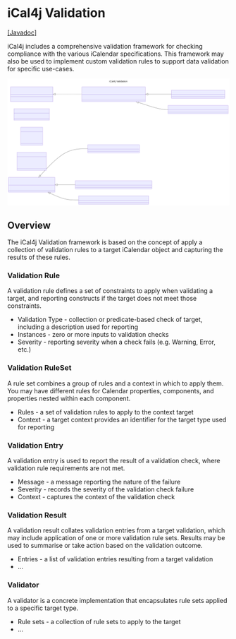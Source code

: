 # iCal4j Validation

[[Javadoc]](https://javadoc.io/doc/org.mnode.ical4j/ical4j/latest/ical4j.core/net/fortuna/ical4j/validate/package-summary.html)

iCal4j includes a comprehensive validation framework for checking compliance with the various iCalendar
specifications. This framework may also be used to implement custom validation rules to support data validation
for specific use-cases.

![validation.mmd.svg](images/validation.mmd.svg)

## Overview

The iCal4j Validation framework is based on the concept of apply a collection of validation rules to a target
iCalendar object and capturing the results of these rules.

### Validation Rule

A validation rule defines a set of constraints to apply when validating a target, and reporting constructs if
the target does not meet those constraints.

* Validation Type - collection or predicate-based check of target, including a description used for reporting
* Instances - zero or more inputs to validation checks
* Severity - reporting severity when a check fails (e.g. Warning, Error, etc.)

### Validation RuleSet

A rule set combines a group of rules and a context in which to apply them. You may have different rules for
Calendar properties, components, and properties nested within each component.

* Rules - a set of validation rules to apply to the context target
* Context - a target context provides an identifier for the target type used for reporting

### Validation Entry

A validation entry is used to report the result of a validation check, where validation rule requirements are
not met.

* Message - a message reporting the nature of the failure
* Severity - records the severity of the validation check failure
* Context - captures the context of the validation check

### Validation Result

A validation result collates validation entries from a target validation, which may include application of one
or more validation rule sets. Results may be used to summarise or take action based on the validation outcome.

* Entries - a list of validation entries resulting from a target validation
* ...

### Validator

A validator is a concrete implementation that encapsulates rule sets applied to a specific target type.

* Rule sets - a collection of rule sets to apply to the target
* ...

